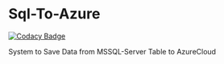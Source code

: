 # Sql-To-Azure

[![Codacy Badge](https://api.codacy.com/project/badge/Grade/40844bbb49de4ae986de751ed1177f20)](https://app.codacy.com/app/CKrowiorsch/Sql-To-Azure?utm_source=github.com&utm_medium=referral&utm_content=CKrowiorsch/Sql-To-Azure&utm_campaign=Badge_Grade_Dashboard)

System to Save Data from MSSQL-Server Table to AzureCloud

